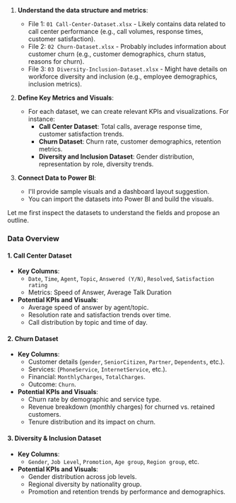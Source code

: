 
1. **Understand the data structure and metrics**: 
   - File 1: `01 Call-Center-Dataset.xlsx` - Likely contains data related to call center performance (e.g., call volumes, response times, customer satisfaction).
   - File 2: `02 Churn-Dataset.xlsx` - Probably includes information about customer churn (e.g., customer demographics, churn status, reasons for churn).
   - File 3: `03 Diversity-Inclusion-Dataset.xlsx` - Might have details on workforce diversity and inclusion (e.g., employee demographics, inclusion metrics).

2. **Define Key Metrics and Visuals**:
   - For each dataset, we can create relevant KPIs and visualizations. For instance:
     - **Call Center Dataset**: Total calls, average response time, customer satisfaction trends.
     - **Churn Dataset**: Churn rate, customer demographics, retention metrics.
     - **Diversity and Inclusion Dataset**: Gender distribution, representation by role, diversity trends.

3. **Connect Data to Power BI**:
   - I'll provide sample visuals and a dashboard layout suggestion.
   - You can import the datasets into Power BI and build the visuals.

Let me first inspect the datasets to understand the fields and propose an outline.

### Data Overview

#### 1. **Call Center Dataset**
   - **Key Columns**:
     - `Date`, `Time`, `Agent`, `Topic`, `Answered (Y/N)`, `Resolved`, `Satisfaction rating`
     - Metrics: Speed of Answer, Average Talk Duration
   - **Potential KPIs and Visuals**:
     - Average speed of answer by agent/topic.
     - Resolution rate and satisfaction trends over time.
     - Call distribution by topic and time of day.

#### 2. **Churn Dataset**
   - **Key Columns**:
     - Customer details (`gender`, `SeniorCitizen`, `Partner`, `Dependents`, etc.).
     - Services: (`PhoneService`, `InternetService`, etc.).
     - Financial: `MonthlyCharges`, `TotalCharges`.
     - Outcome: `Churn`.
   - **Potential KPIs and Visuals**:
     - Churn rate by demographic and service type.
     - Revenue breakdown (monthly charges) for churned vs. retained customers.
     - Tenure distribution and its impact on churn.

#### 3. **Diversity & Inclusion Dataset**
   - **Key Columns**:
     - `Gender`, `Job Level`, `Promotion`, `Age group`, `Region group`, etc.
   - **Potential KPIs and Visuals**:
     - Gender distribution across job levels.
     - Regional diversity by nationality group.
     - Promotion and retention trends by performance and demographics.
